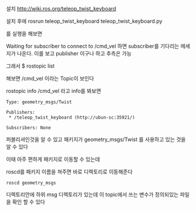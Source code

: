 설치
http://wiki.ros.org/teleop_twist_keyboard



설치 후에 
rosrun teleop_twist_keyboard teleop_twist_keyboard.py 

를 실행을 해보면

Waiting for subscriber to connect to /cmd_vel
하면 subscriber를 기다리는 메세지가 나온다.
이를 보고 publisher 이구나 하고 추측은 가능

그래서 
$ rostopic list

해보면 
/cmd_vel
이라는 Topic이 보인다 


 rostopic info /cmd_vel 
라고 info를 봐보면
```
Type: geometry_msgs/Twist

Publishers: 
 * /teleop_twist_keyboard (http://ubun-sc:35921/)

Subscribers: None
```

퍼블리셔인것을 알 수 있고 
패키지가 geometry_msgs/Twist 를 사용하고 있는 것을 알 수 있다

이때 아주 편하게 패키지로 이동할 수 있는데

roscd를 패키지 이름을 쳐주면 바로 디렉토리로 이동해준다
```
roscd geometry_msgs 
```

디렉토리안에 하위 msg 디렉토리가 있는데 이 topic에서 쓰는 변수가 정의되있는 파일을 확인 할 수 있다



